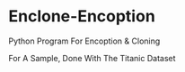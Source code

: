 # Enclone-Encoption
Python Program For Encoption &amp; Cloning

For A Sample, Done With The Titanic Dataset
